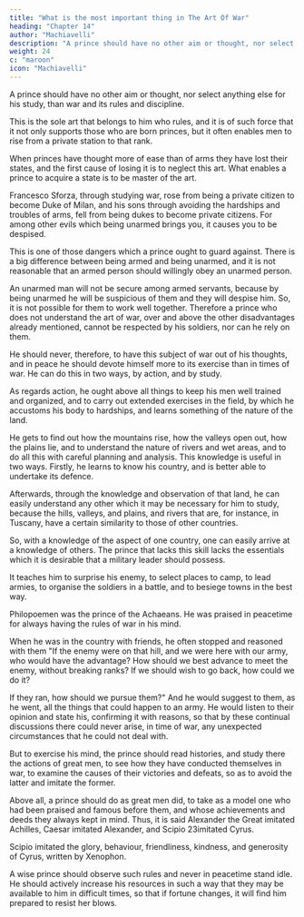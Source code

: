 ```yaml
---
title: "What is the most important thing in The Art Of War"
heading: "Chapter 14"
author: "Machiavelli"
description: "A prince should have no other aim or thought, nor select anything else for his study, than war and its rules and discipline"
weight: 24
c: "maroon"
icon: "Machiavelli"
---
```





A prince should have no other aim or thought, nor select anything else for his study, than war and its rules and discipline. 

This is the sole art that belongs to him who rules, and it is of such force that it not
only supports those who are born princes, but it often enables men to rise from a private station to that rank. 

When princes have thought more of ease than of arms they have lost their states, and the first cause of losing it is to neglect this art. What enables a prince to acquire a state is to be master of the art. 

Francesco Sforza, through studying war, rose from being a private citizen to become Duke of
Milan, and his sons through avoiding the hardships and troubles of arms, fell from being dukes to become private citizens. For among other evils which being unarmed brings you, it causes you to be despised.

This is one of those dangers which a prince ought to guard against. There is a big difference between being armed and being unarmed, and it is not reasonable that an armed person should willingly obey an unarmed person. 

An unarmed man will not be secure among armed servants, because by being unarmed he will be suspicious of them and they will despise him. So, it is not possible for them to work well together. Therefore a prince who does not understand the art of war, over and above the other
disadvantages already mentioned, cannot be respected by his soldiers, nor can he rely on them. 

He should never, therefore, to have this subject of war out of his thoughts, and in peace he should devote himself more to its exercise than in times of war. He can do this in two ways, by action, and by study.

As regards action, he ought above all things to keep his men well trained and organized, and to carry out extended exercises in the field, by which he accustoms his body to hardships, and learns something of the nature of the land. 

He gets to find out how the mountains rise, how the valleys open out, how the plains lie, and to understand the nature of rivers and wet areas, and to do all this with careful planning and analysis. This knowledge is useful in two ways. Firstly, he learns to know his country, and is better able to undertake its defence. 

Afterwards, through the knowledge and observation of that land, he can easily understand any other which it may be necessary for him to study, because the hills, valleys, and plains, and rivers that are, for instance, in Tuscany, have a certain similarity to those of other countries.

So, with a knowledge of the aspect of one country, one can easily arrive at a knowledge of others. The prince that lacks this skill lacks the essentials which it is desirable that a military leader should possess. 

It teaches him to surprise his enemy, to select places to camp, to lead armies, to organise the soldiers in a battle, and to besiege towns in the best way.

Philopoemen was the prince of the Achaeans. He was praised in peacetime for always having the rules of war in his mind. 

When he was in the country with friends, he often stopped and reasoned with them "If the enemy were on that hill, and we were here with our army, who would have the advantage? How should we best advance to meet the enemy, without breaking ranks? If we should wish to go back, how could we do it? 

If they ran, how should we pursue them?" And he would suggest to them, as he went, all the things that could happen to an army. He would listen to their opinion and state his, confirming it with reasons, so that by these continual discussions there could never arise, in time of war, any unexpected circumstances that he could not deal with.

But to exercise his mind, the prince should read histories, and study there the actions of great men, to see how they have conducted themselves in war, to examine the causes of their victories and defeats, so as to avoid the latter and imitate the former. 

Above all, a prince should do as great men did, to take as a model one who had been praised and famous before them, and whose achievements and deeds they always kept in mind. Thus, it is said Alexander the Great imitated Achilles, Caesar imitated Alexander, and Scipio 23imitated Cyrus. 

Scipio imitated the glory, behaviour, friendliness, kindness, and generosity of Cyrus, written by Xenophon. 

A wise prince should observe such rules and never in peacetime stand idle. He should actively increase his resources in such a way that they may be available to him in difficult times, so that if fortune changes, it will find him prepared to resist her blows.
